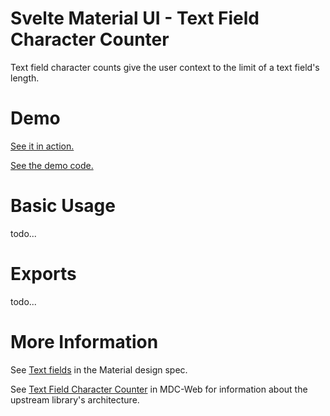 # Svelte Material UI - Text Field Character Counter

Text field character counts give the user context to the limit of a text field's length.

# Demo

[See it in action.](https://sveltematerialui.com/demo/textfield)

[See the demo code.](https://github.com/hperrin/svelte-material-ui/blob/master/site/src/routes/demo/textfield/)

# Basic Usage

todo...

# Exports

todo...

# More Information

See [Text fields](https://material.io/components/text-fields) in the Material design spec.

See [Text Field Character Counter](https://github.com/material-components/material-components-web/tree/v10.0.0/packages/mdc-textfield/character-counter) in MDC-Web for information about the upstream library's architecture.
